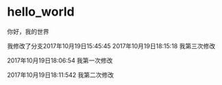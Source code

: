 # hello_world
你好，我的世界

我修改了分支2017年10月19日15:45:45
2017年10月19日18:15:18 我第三次修改

2017年10月19日18:06:54 我第一次修改

2017年10月19日18:11:542 我第二次修改
